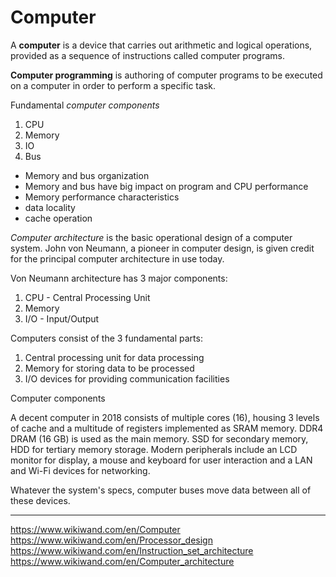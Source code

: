 # Computer

A **computer** is a device that carries out arithmetic and logical operations, provided as a sequence of instructions called computer programs.

**Computer programming** is authoring of computer programs to be executed on a computer in order to perform a specific task.

Fundamental *computer components*
1. CPU
2. Memory
3. IO
4. Bus
- Memory and bus organization
- Memory and bus have big impact on program and CPU performance
- Memory performance characteristics
- data locality
- cache operation


*Computer architecture* is the basic operational design of a computer system. John von Neumann, a pioneer in computer design, is given credit for the principal computer architecture in use today.


Von Neumann architecture has 3 major components:
1. CPU - Central Processing Unit
2. Memory
3. I/O - Input/Output




Computers consist of the 3 fundamental parts:
1. Central processing unit for data processing
2. Memory for storing data to be processed
3. I/O devices for providing communication facilities


Computer components

A decent computer in 2018 consists of multiple cores (16), housing 3 levels of cache and a multitude of registers implemented as SRAM memory. DDR4 DRAM (16 GB) is used as the main memory. SSD for secondary memory, HDD for tertiary memory storage. Modern peripherals include an LCD monitor for display, a mouse and keyboard for user interaction and a LAN and Wi-Fi devices for networking.

Whatever the system's specs, computer buses move data between all of these devices.


---

https://www.wikiwand.com/en/Computer
https://www.wikiwand.com/en/Processor_design
https://www.wikiwand.com/en/Instruction_set_architecture
https://www.wikiwand.com/en/Computer_architecture
